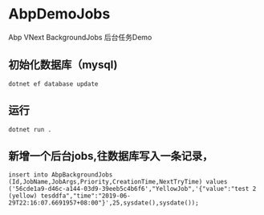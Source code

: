 # AbpDemoJobs
Abp VNext BackgroundJobs 后台任务Demo

## 初始化数据库（mysql)
```
dotnet ef database update
```
## 运行
```
dotnet run .
```
## 新增一个后台jobs,往数据库写入一条记录，
```
insert into AbpBackgroundJobs (Id,JobName,JobArgs,Priority,CreationTime,NextTryTime) values ('56cde1a9-d46c-a144-03d9-39eeb5c4b6f6',"YellowJob",'{"value":"test 2 (yellow) tesddfa","time":"2019-06-29T22:16:07.6691957+08:00"}',25,sysdate(),sysdate());
```
